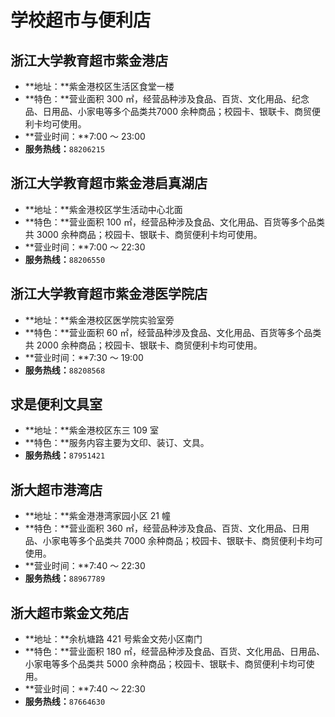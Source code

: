 # 学校超市与便利店

## 浙江大学教育超市紫金港店

- **地址：**紫金港校区生活区食堂一楼
- **特色：**营业面积 300 ㎡，经营品种涉及食品、百货、文化用品、纪念品、日用品、小家电等多个品类共7000 余种商品；校园卡、银联卡、商贸便利卡均可使用。
- **营业时间：**7:00 ～ 23:00
- **服务热线：**`88206215`

## 浙江大学教育超市紫金港启真湖店 ##

- **地址：**紫金港校区学生活动中心北面
- **特色：**营业面积 100 ㎡，经营品种涉及食品、文化用品、百货等多个品类共 3000 余种商品；校园卡、银联卡、商贸便利卡均可使用。
- **营业时间：**7:00 ～ 22:30
- **服务热线：**`88206550`

## 浙江大学教育超市紫金港医学院店 ##

- **地址：**紫金港校区医学院实验室旁
- **特色：**营业面积 60 ㎡，经营品种涉及食品、文化用品、百货等多个品类共 2000 余种商品；校园卡、银联卡、商贸便利卡均可使用。
- **营业时间：**7:30 ～ 19:00
- **服务热线：**`88208568`

## 求是便利文具室 ##

- **地址：**紫金港校区东三 109 室
- **特色：**服务内容主要为文印、装订、文具。
- **服务热线：**`87951421`

## 浙大超市港湾店 ##

- **地址：**紫金港港湾家园小区 21 幢
- **特色：**营业面积 360 ㎡，经营品种涉及食品、百货、文化用品、日用品、小家电等多个品类共 7000 余种商品；校园卡、银联卡、商贸便利卡均可使用。
- **营业时间：**7:40 ～ 22:30
- **服务热线：**`88967789`

## 浙大超市紫金文苑店 ##

- **地址：**余杭塘路 421 号紫金文苑小区南门
- **特色：**营业面积 180 ㎡，经营品种涉及食品、百货、文化用品、日用品、小家电等多个品类共 5000 余种商品；校园卡、银联卡、商贸便利卡均可使用。
- **营业时间：**7:40 ～ 22:30
- **服务热线：**`87664630`

